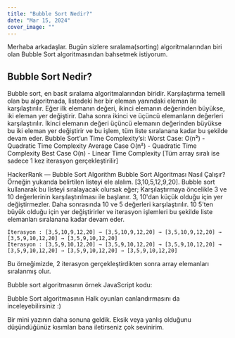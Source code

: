 ```yaml
---
title: "Bubble Sort Nedir?"
date: "Mar 15, 2024"
cover_image: ""
---
```


Merhaba arkadaşlar. Bugün sizlere sıralama(sorting) algoritmalarından biri olan Bubble Sort algoritmasından bahsetmek istiyorum.

## Bubble Sort Nedir?
Bubble sort, en basit sıralama algoritmalarından biridir. Karşılaştırma temelli olan bu algoritmada, listedeki her bir eleman yanındaki eleman ile karşılaştırılır. Eğer ilk elemanın değeri, ikinci elemanın değerinden büyükse, iki eleman yer değiştirir. Daha sonra ikinci ve üçüncü elemanların değerleri karşılaştırılır. İkinci elemanın değeri üçüncü elemanın değerinden büyükse bu iki eleman yer değiştirir ve bu işlem, tüm liste sıralanana kadar bu şekilde devam eder.
Bubble Sort’un Time Complexity’si:
Worst Case: O(n²) - Quadratic Time Complexity
Average Case O(n²) - Quadratic Time Complexity
Best Case O(n) - Linear Time Complexity [Tüm array sıralı ise sadece 1 kez iterasyon gerçekleştirilir]

HackerRank — Bubble Sort Algorithm
Bubble Sort Algoritması Nasıl Çalışır?
Örneğin yukarıda belirtilen listeyi ele alalım. [3,10,5,12,9,20]. Bubble sort kullanarak bu listeyi sıralayacak olursak eğer; Karşılaştırmaya öncelikle 3 ve 10 değerlerinin karşılaştırılması ile başlanır. 3, 10'dan küçük olduğu için yer değiştirmezler. Daha sonrasında 10 ve 5 değerleri karşılaştırılır. 10 5'ten büyük olduğu için yer değiştirirler ve iterasyon işlemleri bu şekilde liste elemanları sıralanana kadar devam eder.

```
Iterasyon : [3,5,10,9,12,20] → [3,5,10,9,12,20] → [3,5,10,9,12,20] → [3,5,9,10,12,20] → [3,5,9,10,12,20]
Iterasyon : [3,5,9,10,12,20] → [3,5,9,10,12,20] → [3,5,9,10,12,20] → [3,5,9,10,12,20] → [3,5,9,10,12,20] → [3,5,9,10,12,20]
```
Bu örneğimizde, 2 iterasyon gerçekleştirdikten sonra array elemanları sıralanmış olur.

Bubble sort algoritmasının örnek JavaScript kodu:


Bubble Sort algoritmasının Halk oyunları canlandırmasını da inceleyebilirsiniz :)


Bir mini yazının daha sonuna geldik. Eksik veya yanlış olduğunu düşündüğünüz kısımları bana iletirseniz çok sevinirim.